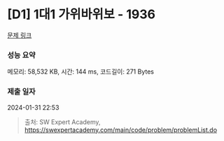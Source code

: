 # [D1] 1대1 가위바위보 - 1936 

[문제 링크](https://swexpertacademy.com/main/code/problem/problemDetail.do?contestProbId=AV5PjKXKALcDFAUq) 

### 성능 요약

메모리: 58,532 KB, 시간: 144 ms, 코드길이: 271 Bytes

### 제출 일자

2024-01-31 22:53



> 출처: SW Expert Academy, https://swexpertacademy.com/main/code/problem/problemList.do